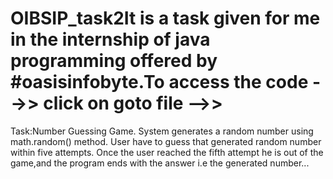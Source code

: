 # OIBSIP_task2It is a task given for me in the internship of java programming offered by #oasisinfobyte.To access the code -->> click on goto file -->>
Task:Number Guessing Game. System generates a random number using math.random() method. User have to guess that generated random number within five attempts. Once the user reached the fifth attempt he is out of the game,and the program ends with the answer i.e the generated number...
